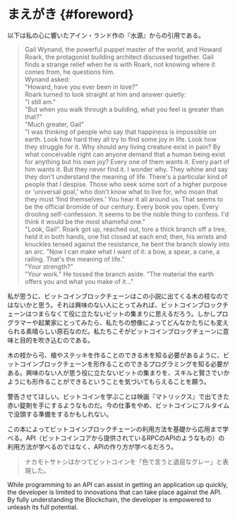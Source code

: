 # まえがき {#foreword}

以下は私の心に響いたアイン・ランド作の『水源』からの引用である。

> Gail Wynand, the powerful puppet master of the world, and Howard Roark, the protagonist building architect discussed together. Gail finds a strange relief when he is with Roark, not knowing where it comes from, he questions him.  
> Wynand asked:  
> "Howard, have you ever been in love?"  
> Roark turned to look straight at him and answer quietly:  
> "I still am."  
> "But when you walk through a building, what you feel is greater than that?"  
> "Much greater, Gail"  
> "I was thinking of people who say that happiness is impossible on earth. Look how hard they all try to find some joy in life. Look how they struggle for it. Why should any living creature exist in pain? By what conceivable right can anyone demand that a human being exist for anything but his own joy? Every one of them wants it. Every part of him wants it. But they never find it. I wonder why. They whine and say they don't understand the meaning of life. There's a particular kind of people that I despise. Those who seek some sort of a higher purpose or 'universal goal,' who don't know what to live for, who moan that they must ‘find themselves.’ You hear it all around us. That seems to be the official bromide of our century. Every book you open. Every drooling self-confession. It seems to be the noble thing to confess. I'd think it would be the most shameful one."  
> "Look, Gail". Roark got up, reached out, tore a thick branch off a tree, held it in both hands, one fist closed at each end; then, his wrists and knuckles tensed against the resistance, he bent the branch slowly into an arc. "Now I can make what I want of it: a bow, a spear, a cane, a railing. That's the meaning of life."  
> "Your strength?"  
> "Your work." He tossed the branch aside. "The material the earth offers you and what you make of it..."

私が思うに、ビットコインブロックチェーンはこの小説に出てくる木の枝なのではないかと思う。それは興味のない人にとってみれば、ビットコインブロックチェーンはつまらなくて役に立たないビットの集まりに思えるだろう。しかしプログラマーや起業家にとってみたら、私たちの想像によってどんなかたちにも変えられる素晴らしい原石なのだ。私たちこそがビットコインブロックチェーンに意味と目的を吹き込むのである。

木の枝から弓、槍やステッキを作ることのできる木を知る必要があるように、ビットコインブロックチェーンを形作ることのできるプログラミングを知る必要がある。興味のない人が思う役に立たないビットの集まりを、スキルと賢さでいかようにも形作ることができるということを気づいてもらえることを願う。

警告させてほしい。ビットコインを学ぶことは映画『マトリックス』で出てきた赤い錠剤を手にするようなものだ。今の仕事をやめ、ビットコインにフルタイムで没頭する準備をするかもしれない。

この本によってビットコインブロックチェーンの利用方法を基礎から応用まで学べる。API（ビットコインコアから提供されているRPCのAPIのようなもの）の利用方法が学べるのではなく、APIの作り方が学べるだろう。

> ナカモトサトシはかつてビットコインを「色で言うと退屈なグレー」と表現した。

While programming to an API can assist in getting an application up quickly, the developer is limited to innovations that can take place against the API. By fully understanding the Blockchain, the developer is empowered to unleash its full potential.

